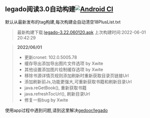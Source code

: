## legado阅读3.0自动构建[![Android CI](https://github.com/10bits/gedoor-Build/workflows/Android%20CI/badge.svg)](https://github.com/10bits/gedoor-Build/actions)

默认从最新发布的tag构建,每次构建会自动清空18PlusList.txt

> 最新构建下载:[legado-3.22.060120.apk](https://github.com/xianum/gedoor-Build/releases/download/legado-3.22.060120/legado-3.22.060120.apk) 上次构建时间:2022-06-01 20:42:29
<!--start-->
> **2022/06/01**
> 
> * 更新cronet: 102.0.5005.78
> * 缓存导出添加导出图片文件选项 by Xwite
> * 其他设置添加图片绘制缓存选项 by Xwite
> * 移除书源详情页规则添加刷新时重新获取目录页链接Url
> * 添加刷新前Js,功能更强大,可重新获取书籍和刷新目录Url
> * java.reGetBook(), 重新获取书籍
> * java.refreshTocUrl(), 刷新目录Url
> * 修复一些bug by Xwite
<!--end-->
  
使用app过程中遇到问题,请到这里解决[gedoor/legado](https://github.com/gedoor/legado/issues)


